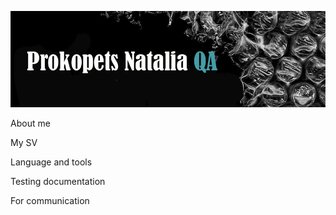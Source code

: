 ![Header](https://github.com/natali7670/natali7670/blob/main/assets/%D0%B4%D0%BB%D1%8F%20git.jpg)

About me

My SV

Language and tools

Testing documentation

For communication